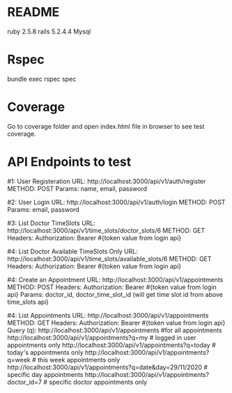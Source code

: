 # README

ruby 2.5.8
rails 5.2.4.4
Mysql

# Rspec
bundle exec rspec spec

# Coverage
Go to coverage folder and open index.html file in browser to see test coverage.


# API Endpoints to test

#1: User Registeration
URL: http://localhost:3000/api/v1/auth/register
METHOD: POST
Params: name, email, password

#2: User Login
URL: http://localhost:3000/api/v1/auth/login
METHOD: POST
Params: email, password

#3: List Doctor TimeSlots
URL: http://localhost:3000/api/v1/time_slots/doctor_slots/6
METHOD: GET
Headers: Authorization: Bearer #{token value from login api}

#4: List Doctor Available TimeSlots Only
URL: http://localhost:3000/api/v1/time_slots/available_slots/6
METHOD: GET
Headers: Authorization: Bearer #{token value from login api}

#4: Create an Appointment
URL: http://localhost:3000/api/v1/appointments
METHOD: POST
Headers: Authorization: Bearer #{token value from login api}
Params: doctor_id, doctor_time_slot_id (will get time slot id from above time_slots api)

#4: List Appointments
URL: http://localhost:3000/api/v1/appointments
METHOD: GET
Headers: Authorization: Bearer #{token value from login api}
Query (q):
http://localhost:3000/api/v1/appointments  #for all appointments
http://localhost:3000/api/v1/appointments?q=my  # logged in user appointments only
http://localhost:3000/api/v1/appointments?q=today  # today's appointments only
http://localhost:3000/api/v1/appointments?q=week  # this week appointments only
http://localhost:3000/api/v1/appointments?q=date&day=29/11/2020  # specific day appointments
http://localhost:3000/api/v1/appointments?doctor_id=7 # specific doctor appointments only
